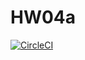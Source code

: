# HW04a

[![CircleCI](https://dl.circleci.com/status-badge/img/gh/SANIKA180/HW04a/tree/main.svg?style=svg&circle-token=e9881fff12c3d060b6c2e478968b884c1bccd86b)](https://dl.circleci.com/status-badge/redirect/gh/SANIKA1809/HW04a/tree/main)
